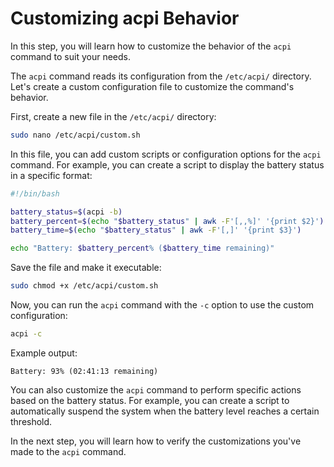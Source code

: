 # Customizing acpi Behavior

In this step, you will learn how to customize the behavior of the `acpi` command to suit your needs.

The `acpi` command reads its configuration from the `/etc/acpi/` directory. Let's create a custom configuration file to customize the command's behavior.

First, create a new file in the `/etc/acpi/` directory:

```bash
sudo nano /etc/acpi/custom.sh
```

In this file, you can add custom scripts or configuration options for the `acpi` command. For example, you can create a script to display the battery status in a specific format:

```bash
#!/bin/bash

battery_status=$(acpi -b)
battery_percent=$(echo "$battery_status" | awk -F'[,,%]' '{print $2}')
battery_time=$(echo "$battery_status" | awk -F'[,]' '{print $3}')

echo "Battery: $battery_percent% ($battery_time remaining)"
```

Save the file and make it executable:

```bash
sudo chmod +x /etc/acpi/custom.sh
```

Now, you can run the `acpi` command with the `-c` option to use the custom configuration:

```bash
acpi -c
```

Example output:

```
Battery: 93% (02:41:13 remaining)
```

You can also customize the `acpi` command to perform specific actions based on the battery status. For example, you can create a script to automatically suspend the system when the battery level reaches a certain threshold.

In the next step, you will learn how to verify the customizations you've made to the `acpi` command.
